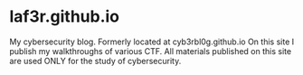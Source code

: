 # laf3r.github.io
My cybersecurity blog. Formerly located at cyb3rbl0g.github.io   On this site I publish my walkthroughs of various CTF. All materials published on this site are used ONLY for the study of cybersecurity.
